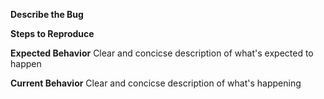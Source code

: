 **Describe the Bug**

**Steps to Reproduce**

**Expected Behavior**
Clear and concicse description of what's expected to happen

**Current Behavior**
Clear and concicse description of what's happening
